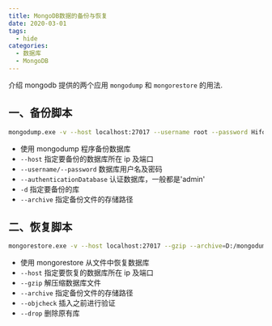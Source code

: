 ```yaml
---
title: MongoDB数据的备份与恢复
date: 2020-03-01
tags:
  - hide
categories:
  - 数据库
  - MongoDB
---
```


介绍 mongodb 提供的两个应用 `mongodump` 和 `mongorestore` 的用法.

<!-- more -->

## 一、备份脚本

```sh
mongodump.exe -v --host localhost:27017 --username root --password Hifox2017 --authenticationDatabase admin -d "ch_node" --archive=D:/mongodump --gzip
```

- 使用 mongodump 程序备份数据库
- `--host` 指定要备份的数据库所在 ip 及端口
- `--username/--password` 数据库用户名及密码
- `--authenticationDatabase` 认证数据库，一般都是'admin'
- `-d` 指定要备份的库
- `--archive` 指定备份文件的存储路径

## 二、恢复脚本

```sh
mongorestore.exe -v --host localhost:27017 --gzip --archive=D:/mongodump --objcheck --drop
```

- 使用 mongorestore 从文件中恢复数据库
- `--host` 指定要恢复的数据库所在 ip 及端口
- `--gzip` 解压缩数据库文件
- `--archive` 指定备份文件的存储路径
- `--objcheck` 插入之前进行验证
- `--drop` 删除原有库
